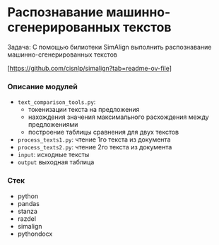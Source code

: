 # Распознавание машинно-сгенерированных текстов 

Задача: С помощью билиотеки SimAlign выполнить распознавание машинно-сгенерированных текстов

[https://github.com/cisnlp/simalign?tab=readme-ov-file] 

### Описание модулей
 - `text_comparison_tools.py`:
   - токенизации текста на предложения
   - нахождения значения максимального расхождения между предложениями
   - построение таблицы сравнения для двух текстов
 - `process_texts1.py`: чтение 1го текста из документа
 - `process_texts2.py`: чтение 2го текста из документа
 - `input`: исходные тексты
 - `output` выходная таблица

### Стек
 - python
 - pandas
 - stanza
 - razdel
 - simalign
 - pythondocx
